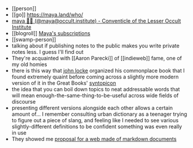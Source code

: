 - [[person]]
- [[go]] https://maya.land/who/
-  [maya 🧙‍♀️ (@maya@occult.institute) - Conventicle of the Lesser Occult Institute](https://occult.institute/@maya)
- [[blogroll]] [Maya's subscriptions](https://maya.land/blogroll.opml)
- [[swamp-person]]
- talking about if publishing notes to the public makes you write private notes less. I guess I'll find out
- They're acquainted with [[Aaron Parecki]] of [[indieweb]] fame, one of my old homies
- there is this way that [john locke](https://fs.blog/2014/07/john-locke-common-place-book/) organized his commonplace book that I found extremely quaint before coming across a slightly more modern version of it in the Great Books' [syntopicon](https://en.wikipedia.org/wiki/A_Syntopicon)
- the idea that you can boil down topics to neat addressable words that will mean enough-the-same-thing-to-be-useful across wide fields of discourse
- presenting different versions alongside each other allows a certain amount of... I remember consulting urban dictionary as a teenager trying to figure out a piece of slang, and feeling like I needed to see various slightly-different definitions to be confident something was even really in use
- They showed me  [proposal for a web made of markdown documents](https://macwright.com/2020/08/22/clean-starts-for-the-web.html?s=09 "https://macwright.com/2020/08/22/clean-starts-for-the-web.html?s=09")


